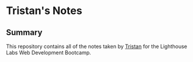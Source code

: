 # Tristan's Notes

## Summary

This repository contains all of the notes taken by [Tristan](https://github.com/trijaychan) for the Lighthouse Labs Web Development Bootcamp.